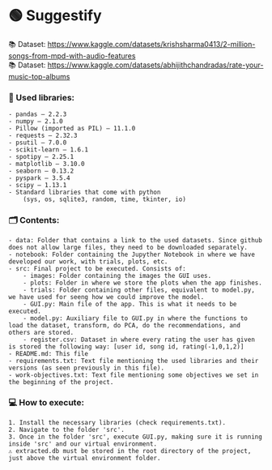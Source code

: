 
# 🟢 Suggestify

📚 Dataset: https://www.kaggle.com/datasets/krishsharma0413/2-million-songs-from-mpd-with-audio-features \
📚 Dataset: https://www.kaggle.com/datasets/abhijithchandradas/rate-your-music-top-albums

### 📕 Used libraries:
    - pandas – 2.2.3
    - numpy – 2.1.0
    - Pillow (imported as PIL) – 11.1.0
    - requests – 2.32.3
    - psutil – 7.0.0
    - scikit-learn – 1.6.1
    - spotipy – 2.25.1
    - matplotlib – 3.10.0
    - seaborn – 0.13.2
    - pyspark – 3.5.4
    - scipy – 1.13.1
    - Standard libraries that come with python
        (sys, os, sqlite3, random, time, tkinter, io)

### 🗂️ Contents:
    - data: Folder that contains a link to the used datasets. Since github does not allow large files, they need to be downloaded separately.
    - notebook: Folder containing the Jupyther Notebook in where we have developed our work, with trials, plots, etc.
    - src: Final project to be executed. Consists of:
        - images: Folder containing the images the GUI uses.
        - plots: Folder in where we store the plots when the app finishes.
        - trials: Folder containing other files, equivalent to model.py, we have used for seeng how we could improve the model.
        - GUI.py: Main file of the app. This is what it needs to be executed.
        - model.py: Auxiliary file to GUI.py in where the functions to load the dataset, transform, do PCA, do the recommendations, and others are stored.
        - register.csv: Dataset in where every rating the user has given is stored the following way: [user id, song id, rating(-1,0,1,2)]
    - README.md: This file
    - requirements.txt: Text file mentioning the used libraries and their versions (as seen previously in this file).
    - work-objectives.txt: Text file mentioning some objectives we set in the beginning of the project.

### 💻 How to execute:
    1. Install the necessary libraries (check requirements.txt).
    2. Navigate to the folder 'src'.
    3. Once in the folder 'src', execute GUI.py, making sure it is running inside 'src' and our virtual environment.
    ⚠️ extracted.db must be stored in the root directory of the project, just above the virtual environment folder.
